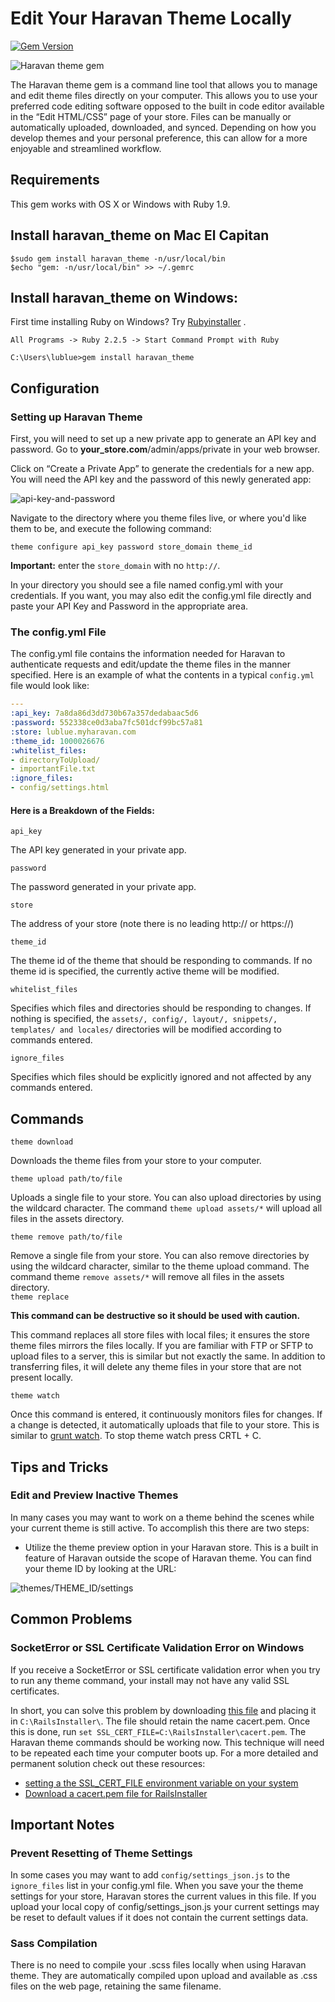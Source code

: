 
# Edit Your Haravan Theme Locally
[![Gem Version](https://badge.fury.io/rb/haravan_theme.svg)](http://badge.fury.io/rb/haravan_theme)

![Haravan theme gem](https://dl.dropboxusercontent.com/u/669627/terminalreadme.png)

The Haravan theme gem is a command line tool that allows you to manage and edit theme files directly on your computer. This allows you to use your preferred code editing software opposed to the built in code editor available in the “Edit HTML/CSS” page of your store. Files can be manually or automatically uploaded, downloaded, and synced. Depending on how you develop themes and your personal preference, this can allow for a more enjoyable and streamlined workflow.


## Requirements
This gem works with OS X or Windows with Ruby 1.9.

## Install haravan_theme on Mac El Capitan
	$sudo gem install haravan_theme -n/usr/local/bin
	$echo "gem: -n/usr/local/bin" >> ~/.gemrc

## Install haravan_theme on Windows:
First time installing Ruby on Windows? Try [Rubyinstaller](http://rubyinstaller.org) .

	All Programs -> Ruby 2.2.5 -> Start Command Prompt with Ruby
	
	C:\Users\lublue>gem install haravan_theme


## Configuration
### Setting up Haravan Theme

First, you will need to set up a new private app to generate an API key and password. Go to **your_store.com**/admin/apps/private in your web browser.

Click on “Create a Private App” to generate the credentials for a new app. You will need the API key and the password of this newly generated app:

![api-key-and-password](doc/API-key-and-password.jpg)

Navigate to the directory where you theme files live, or where you'd like them to be, and execute the following command:

`theme configure api_key password store_domain theme_id`

**Important:** enter the `store_domain` with no `http://`.

In your directory you should see a file named config.yml with your credentials. If you want, you may also edit the config.yml file directly and paste your API Key and Password in the appropriate area.


### The config.yml File
The config.yml file contains the information needed for Haravan to authenticate requests and edit/update the theme files in the manner specified. Here is an example of what the contents in a typical `config.yml` file would look like:

```yaml
---
:api_key: 7a8da86d3dd730b67a357dedabaac5d6
:password: 552338ce0d3aba7fc501dcf99bc57a81
:store: lublue.myharavan.com
:theme_id: 1000026676
:whitelist_files:
- directoryToUpload/
- importantFile.txt
:ignore_files:
- config/settings.html
```


#### Here is a Breakdown of the Fields:

`api_key`

The API key generated in your private app.

`password`

The password generated in your private app.

`store`

The address of your store (note there is no leading http:// or https://)

`theme_id`

The theme id of the theme that should be responding to commands. If no theme id is specified, the currently active theme will be modified.

`whitelist_files`

Specifies which files and directories should be responding to changes. If nothing is specified, the  `assets/, config/, layout/, snippets/, templates/ and locales/` directories will be modified according to commands entered.

`ignore_files`

Specifies which files should be explicitly ignored and not affected by any commands entered.


## Commands

`theme download`

Downloads the theme files from your store to your computer.

`theme upload path/to/file`

Uploads a single file to your store. You can also upload directories by using the wildcard character. The command `theme upload assets/*` will upload all files in the assets directory.

`theme remove path/to/file`

Remove a single file from your store. You can also remove directories by using the wildcard character, similar to the theme upload command. The command theme `remove assets/*` will remove all files in the assets directory.  
`theme replace`

**This command can be destructive so it should be used with caution.**

This command replaces all store files with local files; it ensures the store theme files mirrors the files locally.  If you are familiar with FTP or SFTP to upload files to a server, this is similar but not exactly the same. In addition to transferring files, it will delete any theme files in your store that are not present locally.

`theme watch`

Once this command is entered, it continuously monitors files for changes. If a change is detected, it automatically uploads that file to your store. This is similar to [grunt watch](https://github.com/gruntjs/grunt-contrib-watch). To stop theme watch press CRTL + C.  

## Tips and Tricks
### Edit and Preview Inactive Themes
In many cases you may want to work on a theme behind the scenes while your current theme is still active. To accomplish this there are two steps:

* Utilize the theme preview option in your Haravan store. This is a built in feature of Haravan outside the scope of Haravan theme. 
You can find your theme ID by looking at the URL:

![themes/THEME_ID/settings](doc/how_to_find_theme_id.png)

## Common Problems
### SocketError or SSL Certificate Validation Error on Windows
If you receive a SocketError or SSL certificate validation error when you try to run any theme command, your install may not have any valid SSL certificates.

In short, you can solve this problem by downloading [this file](http://curl.haxx.se/ca/cacert.pem) and placing it in `C:\RailsInstaller\`. The file should retain the name cacert.pem. Once this is done, run `set SSL_CERT_FILE=C:\RailsInstaller\cacert.pem`.  The Haravan theme commands should be working now. This technique will need to be repeated each time your computer boots up. For a more detailed and permanent solution check out these resources:

* [setting a the SSL_CERT_FILE environment variable on your system](http://www.computerhope.com/issues/ch000549.htm)
* [Download a cacert.pem file for RailsInstaller](https://gist.github.com/fnichol/867550)

## Important Notes
### Prevent Resetting of Theme Settings
In some cases you may want to add `config/settings_json.js` to the `ignore_files` list in your config.yml file. When you save your the theme settings for your store, Haravan stores the current values in this file. If you upload your local copy of config/settings_json.js your current settings may be reset to default values if it does not contain the current settings data.

### Sass Compilation
There is no need to compile your .scss files locally when using Haravan theme.  They are automatically compiled upon upload and available as .css files on the web page, retaining the same filename.
